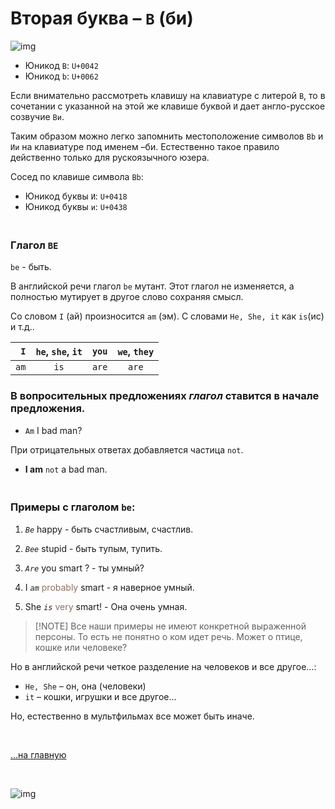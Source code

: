 # Вторая буква – `B` (би)

![img](https://2.bp.blogspot.com/-0IVjlIw5BlQ/YHb2qobTLpI/AAAAAAAAGew/ITPUNXanRho4j1gvNt1ZypKJCm4V1uqwQCK4BGAYYCw/s800/listia-730502.png)

- Юникод `B`: `U+0042`
- Юникод `b`: `U+0062`

Если внимательно рассмотреть клавишу на клавиатуре с литерой `B`, то в сочетании с указанной на этой же клавише буквой `И` дает англо-русское созвучие `Bи`. 

Таким образом можно легко запомнить местоположение символов `Bb` и `Ии` на клавиатуре под именем –би. Естественно такое правило действенно только для рускоязычного юзера.

Сосед по клавише символа `Bb`:
- Юникод буквы `И`: `U+0418`
- Юникод буквы `и`: `U+0438`

### <br>Глагол **`BE`**

`be` - быть.

В английской речи глагол `be` мутант. Этот глагол не изменяется, а полностью мутирует в другое слово сохраняя смысл.

Со словом `I` (ай) произносится `am` (эм). С словами `He, She, it` как `is`(ис) и т.д..

|  `I` | `he`, `she`, `it` | `you` | `we`, `they` |
| ---: | :---------------: | :---: | :----------: |
| `am` |       `is`        | `are` |    `are`     |

### В вопросительных предложениях *глагол* ставится в начале предложения.

- `Am` I bad man? 


При отрицательных ответах добавляется частица `not`.

- **I am** `not` a bad man.



### <br>Примеры с глаголом `be`:

1. *`Be`* happy - быть счастливым, счастлив.
2. *`Bee`* stupid - быть тупым, тупить.

3. *`Are`* you smart ? - ты умный?
4. I *`am`* <span style="color: #8F7161;">probably</span> smart - я наверное умный.
5. She *`is`* <span style="color: #8F7161;">very</span> smart! - Она очень умная.

>[!NOTE] Все наши примеры не имеют конкретной выраженной персоны. То есть не понятно о ком идет речь. Может о птице, кошке или человеке? 

Но в английской речи четкое разделение на человеков и все другое…:

- `He, She` – он, она (человеки)
- `it` – кошки, игрушки и все другое… 

Но, естественно в мультфильмах все может быть иначе.

<br>

[…на главную](/)

<br>

![img](https://1.bp.blogspot.com/-wFaMiAHx-Y8/YG3EaVrCDFI/AAAAAAAAGZY/IYjO6zFHW5wjj4I_HrssCIShQpMxWMHlgCLcBGAsYHQ/s800/IMG_2094.PNG)